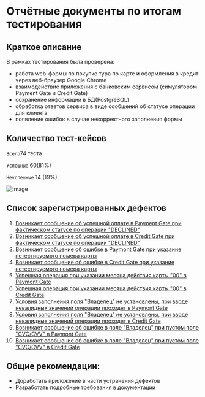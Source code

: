 # Отчётные документы по итогам тестирования

## Краткое описание

В рамках тестирования была проверена:

- работа web-формы по покупке тура по карте и оформления в кредит через веб-браузер Google Chrome
- взаимодействие приложения с банковским сервисом (симулятором Payment Gate и Credit Gate)
- сохранение информации в БД(PostgreSQL)
- обработка ответов сервиса в виде сообщений об статусе операции для клиента
- появление ошибок в случае некорректного заполнения формы

## Количество тест-кейсов

`Всего`74 теста

`Успешные` 60(81%)

`Неуспешные` 14 (19%)

![image](https://user-images.githubusercontent.com/106307755/214830196-1031c375-a0e1-4d46-b5da-0c5cc813e353.png)

## Список зарегистрированных дефектов

1.  [Возникает сообщение об успешной оплате в Payment Gate при фактическом статусе по операции "DECLINED"](https://github.com/MargaritkaM/Diplom/issues/1)
2.  [Возникает сообщение об успешной оплате в Credit Gate при фактическом статусе по операции "DECLINED"](https://github.com/MargaritkaM/Diplom/issues/2)
3.  [Возникает сообщение об ошибке в Paymont Gate при указание нетестируемого номера карты](https://github.com/MargaritkaM/Diplom/issues/3)
4.  [Возникает сообщение об ошибке в Credit Gate при указание нетестируемого номера карты](https://github.com/MargaritkaM/Diplom/issues/4)
5.  [Успешная операция при указании месяца действия карты "00" в Paymont Gate](https://github.com/MargaritkaM/Diplom/issues/5)
6.  [Успешная операция при указании месяца действия карты "00" в Credit Gate](https://github.com/MargaritkaM/Diplom/issues/6)
7.  [Условия заполнения поля "Владелец" не установлены, при вводе невалидных значений операции проходят в Paymont Gate](https://github.com/MargaritkaM/Diplom/issues/7)
8.  [Условия заполнения поля "Владелец" не установлены, при вводе невалидных значений операции проходят в Credit Gate](https://github.com/MargaritkaM/Diplom/issues/8)
9.  [Возникает сообщение об ошибке в поле "Владелец" при пустом поле "CVC/CVV" в Paymont Gate](https://github.com/MargaritkaM/Diplom/issues/9)
10. [Возникает сообщение об ошибке в поле "Владелец" при пустом поле "CVC/CVV" в Credit Gate](https://github.com/MargaritkaM/Diplom/issues/10)

## Общие рекомендации:

- Доработать приложение в части устранения дефектов
- Разработать подробные требования в документации
